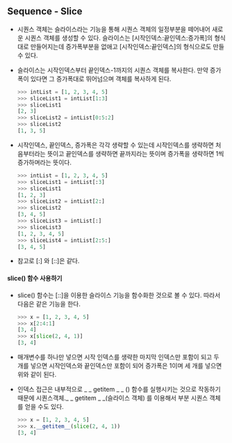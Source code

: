 ## Sequence - Slice

-  시퀀스 객체는 슬라이스라는 기능을 통해 시퀀스 객체의 일정부분을 떼어내어
  새로운 시퀀스 객체를 생성할 수 있다.
  슬라이스는 [시작인덱스:끝인덱스:증가폭]의 형식대로 만들어지는데
  증가폭부분을 없애고 [시작인덱스:끝인덱스]의 형식으로도 만들 수 있다.

- 슬라이스는 시작인덱스부터 끝인덱스-1까지의 시퀀스 객체를 복사한다.
  만약 증가폭이 있다면 그 증가폭대로 뛰어넘으며 객체를 복사하게 된다.

  ```python
  >>> intList = [1, 2, 3, 4, 5]
  >>> sliceList1 = intList[1:3]
  >>> sliceList1
  [2, 3]
  >>> sliceList2 = intList[0:5:2]
  >>> sliceList2
  [1, 3, 5]
  ```

- 시작인덱스, 끝인덱스, 증가폭은 각각 생략할 수 있는데
  시작인덱스를 생략하면 처음부터라는 뜻이고
  끝인덱스를 생략하면 끝까지라는 뜻이며
  증가폭을 생략하면 1씩 증가하며라는 뜻이다.

  ```python
  >>> intList = [1, 2, 3, 4, 5]
  >>> sliceList1 = intList[:3]
  >>> sliceList1
  [1, 2, 3]
  >>> sliceList2 = intList[2:]
  >>> sliceList2
  [3, 4, 5]
  >>> sliceList3 = intList[:]
  >>> sliceList3
  [1, 2, 3, 4, 5]
  >>> sliceList4 = intList[2:5:]
  [3, 4, 5]
  ```

- 참고로 [:] 와 [::]은 같다.

#### slice() 함수 사용하기

- slice() 함수는 [::]을 이용한 슬라이스 기능을 함수화한 것으로 볼 수 있다.
  따라서 다음은 같은 기능을 한다.

  ```python
  >>> x = [1, 2, 3, 4, 5]
  >>> x[2:4:1]
  [3, 4]
  >>> x[slice(2, 4, 1)]
  [3, 4]
  ```

- 매개변수를 하나만 넣으면 시작 인덱스를 생략한 마지막 인덱스만 포함이 되고
  두 개를 넣으면 시작인덱스와 끝인덱스만 포함이 되어 증가폭은 1이며
  세 개를 넣으면 위와 같이 된다.

- 인덱스 접근은 내부적으로 _ _ getitem _ _ () 함수를 실행시키는 것으로 작동하기 때문에
  시퀀스객체._ _ getitem _ _(슬라이스 객체) 를 이용해서 부분 시퀀스 객체를 얻을 수도 있다.

  ```python
  >>> x = [1, 2, 3, 4, 5]
  >>> x.__getitem__(slice(2, 4, 1))
  [3, 4]
  ```

  
